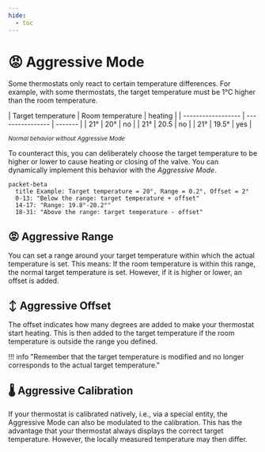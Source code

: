 ```yaml
---
hide:
  - toc
---
```

# 😡 Aggressive Mode

Some thermostats only react to certain temperature differences. For example, with some thermostats, the target temperature must be 1°C higher than the room temperature.

<div class="center-table" markdown>
| Target temperature | Room temperature | heating |
| ------------------ | ---------------- | ------- |
| 21°                | 20°              | no      |
| 21°                | 20.5             | no      |
| 21°                | 19.5°            | yes     |

<sup>*Normal behavior without Aggressive Mode*</sup>
</div>

To counteract this, you can deliberately choose the target temperature to be higher or lower to cause heating or closing of the valve. You can dynamically implement this behavior with the *Aggressive Mode*.

``` mermaid
packet-beta
  title Example: Target temperature = 20°, Range = 0.2°, Offset = 2°
  0-13: "Below the range: target temperature + offset"
  14-17: "Range: 19.8°-20.2°"
  18-31: "Above the range: target temperature - offset"
```

## 😡 Aggressive Range

You can set a range around your target temperature within which the actual temperature is set. This means: If the room temperature is within this range, the normal target temperature is set. However, if it is higher or lower, an offset is added.

## ↕ Aggressive Offset

The offset indicates how many degrees are added to make your thermostat start heating. This is then added to the target temperature if the room temperature is outside the range you defined.

!!! info "Remember that the target temperature is modified and no longer corresponds to the actual target temperature."

## 🌡️ Aggressive Calibration

If your thermostat is calibrated natively, i.e., via a special entity, the Aggressive Mode can also be modulated to the calibration. This has the advantage that your thermostat always displays the correct target temperature. However, the locally measured temperature may then differ.